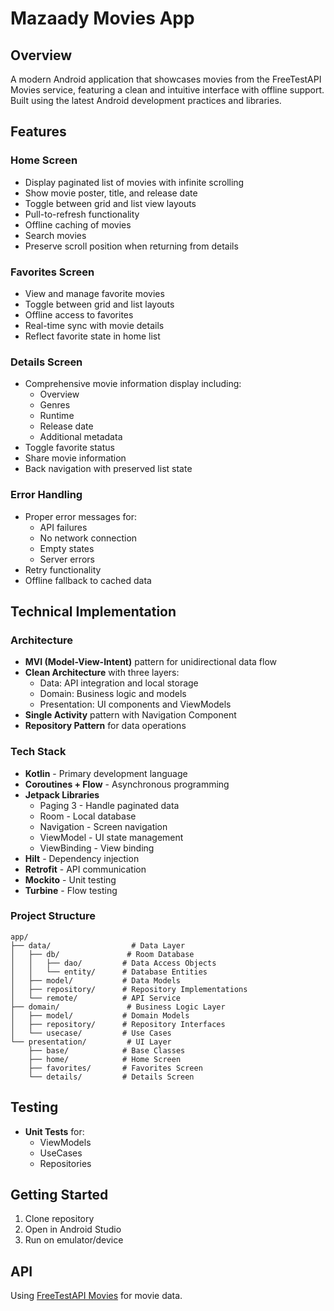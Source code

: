 # Mazaady Movies App

## Overview
A modern Android application that showcases movies from the FreeTestAPI Movies service, featuring a clean and intuitive interface with offline support. Built using the latest Android development practices and libraries.

## Features
### Home Screen
- Display paginated list of movies with infinite scrolling
- Show movie poster, title, and release date
- Toggle between grid and list view layouts
- Pull-to-refresh functionality
- Offline caching of movies
- Search movies
- Preserve scroll position when returning from details

### Favorites Screen
- View and manage favorite movies
- Toggle between grid and list layouts
- Offline access to favorites
- Real-time sync with movie details
- Reflect favorite state in home list

### Details Screen
- Comprehensive movie information display including:
  - Overview
  - Genres
  - Runtime
  - Release date
  - Additional metadata
- Toggle favorite status
- Share movie information
- Back navigation with preserved list state

### Error Handling
- Proper error messages for:
  - API failures
  - No network connection
  - Empty states
  - Server errors
- Retry functionality
- Offline fallback to cached data

## Technical Implementation
### Architecture
- **MVI (Model-View-Intent)** pattern for unidirectional data flow
- **Clean Architecture** with three layers:
  - Data: API integration and local storage
  - Domain: Business logic and models
  - Presentation: UI components and ViewModels
- **Single Activity** pattern with Navigation Component
- **Repository Pattern** for data operations

### Tech Stack
- **Kotlin** - Primary development language
- **Coroutines + Flow** - Asynchronous programming
- **Jetpack Libraries**
  - Paging 3 - Handle paginated data
  - Room - Local database
  - Navigation - Screen navigation
  - ViewModel - UI state management
  - ViewBinding - View binding
- **Hilt** - Dependency injection
- **Retrofit** - API communication
- **Mockito** - Unit testing
- **Turbine** - Flow testing

### Project Structure
```
app/
├── data/                  # Data Layer
│   ├── db/               # Room Database
│   │   ├── dao/         # Data Access Objects
│   │   └── entity/      # Database Entities
│   ├── model/           # Data Models
│   ├── repository/      # Repository Implementations
│   └── remote/          # API Service
├── domain/               # Business Logic Layer
│   ├── model/           # Domain Models
│   ├── repository/      # Repository Interfaces
│   └── usecase/         # Use Cases
└── presentation/         # UI Layer
    ├── base/            # Base Classes
    ├── home/            # Home Screen
    ├── favorites/       # Favorites Screen
    └── details/         # Details Screen
```

## Testing
- **Unit Tests** for:
  - ViewModels
  - UseCases
  - Repositories

## Getting Started
1. Clone repository
2. Open in Android Studio
3. Run on emulator/device

## API
Using [FreeTestAPI Movies](https://www.freetestapi.com/apis/movies) for movie data.
